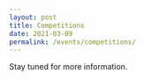 ```yaml
---
layout: post
title: Competitions 
date: 2021-03-09
permalink: /events/competitions/
---
```


Stay tuned for more information.
